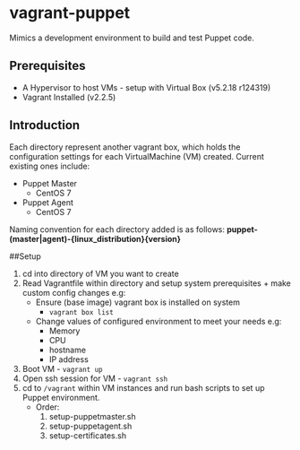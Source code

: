 # vagrant-puppet
Mimics a development environment to build and test Puppet code.

## Prerequisites

- A Hypervisor to host VMs - setup with Virtual Box (v5.2.18 r124319)
- Vagrant Installed (v2.2.5) 

## Introduction
Each directory represent another vagrant box, which holds the configuration settings for each 
VirtualMachine (VM) created. Current existing ones include:
- Puppet Master
    - CentOS 7
- Puppet Agent
    - CentOS 7

Naming convention for each directory added is as follows: 
**puppet-(master|agent)-{linux_distribution}{version}**

##Setup
1. cd into directory of VM you want to create
2. Read Vagrantfile within directory and setup system prerequisites + make custom config changes e.g:
    - Ensure (base image) vagrant box is installed on system
        - `vagrant box list`
    - Change values of configured environment to meet your needs e.g:
        - Memory
        - CPU
        - hostname
        - IP address
3. Boot VM - `vagrant up`
4. Open ssh session for VM - `vagrant ssh`
5. cd to `/vagrant` within VM instances and run bash scripts to set up Puppet environment.
    - Order:
        1. setup-puppetmaster.sh
        2. setup-puppetagent.sh
        3. setup-certificates.sh
